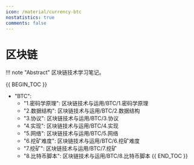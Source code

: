 ```yaml
---
icon: /material/currency-btc
nostatistics: true
comments: false
---
```


# 区块链

!!! note "Abstract"
    区块链技术学习笔记。

{{ BEGIN_TOC }}
- "BTC":
    - "1.密码学原理": 区块链技术与运用/BTC/1.密码学原理
    - "2.数据结构": 区块链技术与运用/BTC/2.数据结构
    - "3.协议": 区块链技术与运用/BTC/3.协议
    - "4.实现": 区块链技术与运用/BTC/4.实现
    - "5.网络": 区块链技术与运用/BTC/5.网络
    - "6.挖矿难度": 区块链技术与运用/BTC/6.挖矿难度
    - "7.挖矿": 区块链技术与运用/BTC/7.挖矿
    - "8.比特币脚本": 区块链技术与运用/BTC/8.比特币脚本
{{ END_TOC }}
